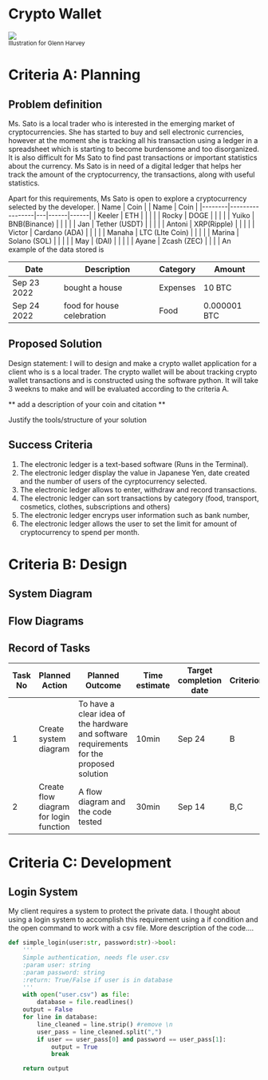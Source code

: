 # Crypto Wallet

![](22ROOSE-master768.gif)  
<sub>Illustration for Glenn Harvey</sub>

# Criteria A: Planning

## Problem definition

Ms. Sato is a local trader who is interested in the emerging market of cryptocurrencies. She has started to buy and sell electronic currencies, however at the moment she is tracking all his transaction using a ledger in a spreadsheet which is starting to become burdensome and too disorganized. It is also difficult for Ms Sato to find past transactions or important statistics about the currency. Ms Sato is in need of a digital ledger that helps her track the amount of the cryptocurrency, the transactions, along with useful statistics. 

Apart for this requirements, Ms Sato is open to explore a cryptocurrency selected by the developer.
| Name   | Coin            |   | Name | Coin |
|--------|-----------------|---|------|------|
| Keeler | ETH             |   |      |      |
| Rocky  | DOGE            |   |      |      |
| Yuiko  | BNB(Binance)    |   |      |      |
| Jan    | Tether (USDT)   |   |      |      |
| Antoni | XRP(Ripple)     |   |      |      |
| Victor | Cardano (ADA)   |   |      |      |
| Manaha | LTC (LIte Coin) |   |      |      |
| Marina | Solano (SOL)    |   |      |      |
| May    | (DAI)           |   |      |      |
| Ayane  | Zcash (ZEC)     |   |      |      |
An example of the data stored is 

| Date | Description | Category | Amount  |
|------|-------------|----------|---------|
| Sep 23 2022 | bought a house | Expenses | 10 BTC |
| Sep 24 2022 | food for house celebration | Food | 0.000001 BTC |


## Proposed Solution

Design statement:
I will to design and make a crypto wallet application for a client who is s a local trader. The crypto wallet will be about tracking crypto wallet transactions and is constructed using the software python. It will take  3 weekns to make and will be evaluated according to the criteria A.

** add a description of your coin and citation **

Justify the tools/structure of your solution

## Success Criteria
1. The electronic ledger is a text-based software (Runs in the Terminal).
2. The electronic ledger display the value in Japanese Yen, date created and the number of users of the cyrptocurrency selected.
3. The electronic ledger allows to enter, withdraw and record transactions.
4. The electronic ledger can sort transactions by category (food, transport, cosmetics, clothes, subscriptions and others)
5. The electronic ledger encryps user information such as bank number, 
6. The electronic ledger allows the user to set the limit for amount of cryptocurrency to spend per month. 

# Criteria B: Design

## System Diagram

## Flow Diagrams


## Record of Tasks
| Task No | Planned Action                         | Planned Outcome                                                                          | Time estimate | Target completion date | Criterion |
|---------|----------------------------------------|------------------------------------------------------------------------------------------|---------------|------------------------|-----------|
| 1       | Create system diagram                  | To have a clear idea of the hardware and software requirements for the proposed solution | 10min         | Sep 24                 | B         |
| 2       | Create flow diagram for login function | A flow diagram and the code tested                                                       | 30min         | Sep 14                 | B,C       |

# Criteria C: Development

## Login System
My client requires a system to protect the private data. I thought about using a login system to accomplish this requirement using a if condition and the open command to work with a csv file. More description of the code....
```.py
def simple_login(user:str, password:str)->bool:
    '''
    Simple authentication, needs fle user.csv
    :param user: string
    :param password: string
    :return: True/False if user is in database
    '''
    with open("user.csv") as file:
        database = file.readlines()
    output = False
    for line in database:
        line_cleaned = line.strip() #remove \n
        user_pass = line_cleaned.split(",")
        if user == user_pass[0] and password == user_pass[1]:
            output = True
            break

    return output


```
